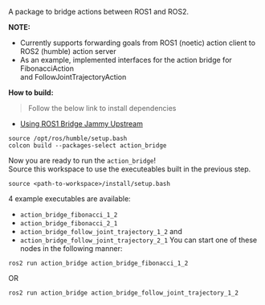 A package to bridge actions between ROS1 and ROS2. 

**NOTE:**   
- Currently supports forwarding goals from ROS1 (noetic) action client to ROS2 (humble) action server
- As an example, implemented interfaces for the action bridge for FibonacciAction   
  and FollowJointTrajectoryAction  





**How to build:**  

> Follow the below link to install dependencies
- [Using ROS1 Bridge Jammy Upstream](https://docs.ros.org/en/humble/How-To-Guides/Using-ros1_bridge-Jammy-upstream.html)

```
source /opt/ros/humble/setup.bash
colcon build --packages-select action_bridge
```

Now you are ready to run the `action_bridge`!  
Source this workspace to use the executeables built in the previous step. 
```
source <path-to-workspace>/install/setup.bash
```
4 example executables are available:
- `action_bridge_fibonacci_1_2`
- `action_bridge_fibonacci_2_1`
- `action_bridge_follow_joint_trajectory_1_2` and
- `action_bridge_follow_joint_trajectory_2_1`
You can start one of these nodes in the following manner:
```
ros2 run action_bridge action_bridge_fibonacci_1_2
```
OR
```
ros2 run action_bridge action_bridge_follow_joint_trajectory_1_2
```









